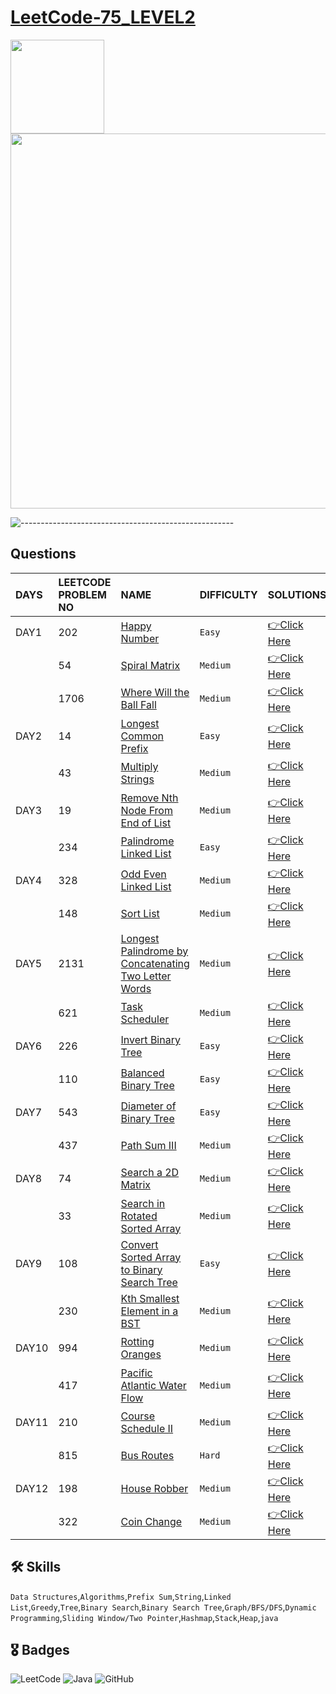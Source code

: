 # [LeetCode-75_LEVEL2](https://leetcode.com/study-plan/leetcode-75/?progress=zm70yje)
<p float="left">
  <img src="https://assets.leetcode.com/study_plan/leetcode-75/cover.png" width="150" />
  <img src="https://upload.wikimedia.org/wikipedia/commons/0/0a/LeetCode_Logo_black_with_text.svg" width="600" /> 
</p>

![-----------------------------------------------------](https://raw.githubusercontent.com/andreasbm/readme/master/assets/lines/rainbow.png)

## Questions
| DAYS  | LEETCODE PROBLEM NO |  NAME                         |  DIFFICULTY  |   SOLUTIONS                                                    |
| :-----| :------------------ | :---------------------------- | :----------- |  :------------------------------------------------------------ |
| DAY1| 202 | [Happy Number](https://leetcode.com/problems/happy-number/) | `Easy` | [👉Click Here](https://github.com/dhrupad17/LeetCode-75_LEVEL2/blob/main/DAY1P1.md) |
|  | 54 | [Spiral Matrix](https://leetcode.com/problems/spiral-matrix/) | `Medium` | [👉Click Here](https://github.com/dhrupad17/LeetCode-75_LEVEL2/blob/main/DAY1P2.md) |
|  | 1706 | [Where Will the Ball Fall](https://leetcode.com/problems/where-will-the-ball-fall/) | `Medium` | [👉Click Here](https://github.com/dhrupad17/LeetCode-75_LEVEL2/blob/main/DAY1P3.md) |
| DAY2 | 14 | [Longest Common Prefix](https://leetcode.com/problems/longest-common-prefix/) |  `Easy` | [👉Click Here](https://github.com/dhrupad17/LeetCode-75_LEVEL2/blob/main/DAY2P1.md) |
|  | 43 | [Multiply Strings](https://leetcode.com/problems/multiply-strings/) | `Medium` | [👉Click Here](https://github.com/dhrupad17/LeetCode-75_LEVEL2/blob/main/DAY2P2.md) |
| DAY3 | 19 | [Remove Nth Node From End of List](https://leetcode.com/problems/remove-nth-node-from-end-of-list/) | `Medium` | [👉Click Here](https://github.com/dhrupad17/LeetCode-75_LEVEL2/blob/main/DAY3P1.md) |
|  | 234 | [Palindrome Linked List](https://leetcode.com/problems/palindrome-linked-list/) | `Easy` | [👉Click Here](https://github.com/dhrupad17/LeetCode-75_LEVEL2/blob/main/DAY3P2.md) |
| DAY4 | 328 | [Odd Even Linked List](https://leetcode.com/problems/odd-even-linked-list/) | `Medium` | [👉Click Here](https://github.com/dhrupad17/LeetCode-75_LEVEL2/blob/main/DAY4P1.md) |
|  | 148 | [Sort List](https://leetcode.com/problems/sort-list/) | `Medium` | [👉Click Here](https://github.com/dhrupad17/LeetCode-75_LEVEL2/blob/main/DAY4P2.md) | 
| DAY5 | 2131 | [Longest Palindrome by Concatenating Two Letter Words](https://leetcode.com/problems/longest-palindrome-by-concatenating-two-letter-words/) |  `Medium` | [👉Click Here](https://github.com/dhrupad17/LeetCode-75_LEVEL2/blob/main/DAY5P1.md) |
|  | 621 | [Task Scheduler](https://leetcode.com/problems/task-scheduler/) | `Medium` | [👉Click Here](https://github.com/dhrupad17/LeetCode-75_LEVEL2/blob/main/DAY5P2.md) |
| DAY6 | 226 | [Invert Binary Tree](https://leetcode.com/problems/invert-binary-tree/) | `Easy` | [👉Click Here](https://github.com/dhrupad17/LeetCode-75_LEVEL2/blob/main/DAY6P1.md) |
|  | 110 | [Balanced Binary Tree](https://leetcode.com/problems/balanced-binary-tree/) | `Easy` | [👉Click Here](https://github.com/dhrupad17/LeetCode-75_LEVEL2/blob/main/DAY6P2.md) |
| DAY7 | 543 | [Diameter of Binary Tree](https://leetcode.com/problems/diameter-of-binary-tree/) | `Easy` | [👉Click Here](https://github.com/dhrupad17/LeetCode-75_LEVEL2/blob/main/DAY7P1.md) |
|  | 437 | [Path Sum III](https://leetcode.com/problems/path-sum-iii/) | `Medium` | [👉Click Here](https://github.com/dhrupad17/LeetCode-75_LEVEL2/blob/main/DAY7P2.md) |
| DAY8 | 74 | [Search a 2D Matrix](https://leetcode.com/problems/search-a-2d-matrix/) |  `Medium` | [👉Click Here](https://github.com/dhrupad17/LeetCode-75_LEVEL2/blob/main/DAY8P1.md) |
|  | 33 | [Search in Rotated Sorted Array](https://leetcode.com/problems/search-in-rotated-sorted-array/) | `Medium` | [👉Click Here](https://github.com/dhrupad17/LeetCode-75_LEVEL2/blob/main/DAY8P2.md) |
| DAY9 | 108 | [Convert Sorted Array to Binary Search Tree](https://leetcode.com/problems/convert-sorted-array-to-binary-search-tree/) | `Easy` | [👉Click Here](https://github.com/dhrupad17/LeetCode-75_LEVEL2/blob/main/DAY9P1.md) | 
|  | 230 | [Kth Smallest Element in a BST](https://leetcode.com/problems/kth-smallest-element-in-a-bst/) | `Medium` | [👉Click Here](https://github.com/dhrupad17/LeetCode-75_LEVEL2/blob/main/DAY9P2.md) |
| DAY10 | 994 | [Rotting Oranges](https://leetcode.com/problems/rotting-oranges/) | `Medium` | [👉Click Here](https://github.com/dhrupad17/LeetCode-75_LEVEL2/blob/main/DAY10P1.md) |
|  | 417 | [Pacific Atlantic Water Flow](https://leetcode.com/problems/pacific-atlantic-water-flow/) | `Medium` | [👉Click Here](https://github.com/dhrupad17/LeetCode-75_LEVEL2/blob/main/DAY10P2.md) |
| DAY11 | 210 | [Course Schedule II](https://leetcode.com/problems/course-schedule-ii/) | `Medium` | [👉Click Here](https://github.com/dhrupad17/LeetCode-75_LEVEL2/blob/main/DAY11P1.md) |
|  | 815 | [Bus Routes](https://leetcode.com/problems/bus-routes/) | `Hard` | [👉Click Here](https://github.com/dhrupad17/LeetCode-75_LEVEL2/blob/main/DAY11P2.md) |
| DAY12 | 198 | [House Robber](https://leetcode.com/problems/house-robber/) | `Medium` | [👉Click Here](https://github.com/dhrupad17/LeetCode-75_LEVEL2/blob/main/DAY12P1.md) | 
|  | 322 | [Coin Change](https://leetcode.com/problems/coin-change/) | `Medium` | [👉Click Here](https://github.com/dhrupad17/LeetCode-75_LEVEL2/blob/main/DAY12P2.md) |


## 🛠 Skills
  `Data Structures`,`Algorithms`,`Prefix Sum`,`String`,`Linked List`,`Greedy`,`Tree`,`Binary Search`,`Binary Search Tree`,`Graph/BFS/DFS`,`Dynamic Programming`,`Sliding Window/Two Pointer`,`Hashmap`,`Stack`,`Heap`,`java`

## 🎖️ Badges
![LeetCode](https://img.shields.io/badge/LeetCode-000000?style=for-the-badge&logo=LeetCode&logoColor=#d16c06)
![Java](https://img.shields.io/badge/Java-ED8B00?style=for-the-badge&logo=java&logoColor=white)
![GitHub](https://img.shields.io/badge/github-%23121011.svg?style=for-the-badge&logo=github&logoColor=white)
